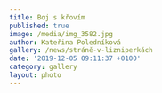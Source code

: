 ```yaml
---
title: Boj s křovím
published: true
image: /media/img_3582.jpg
author: Kateřina Poledníková
gallery: /news/stráně-v-lizniperkách
date: '2019-12-05 09:11:37 +0100'
category: gallery
layout: photo
---
```


